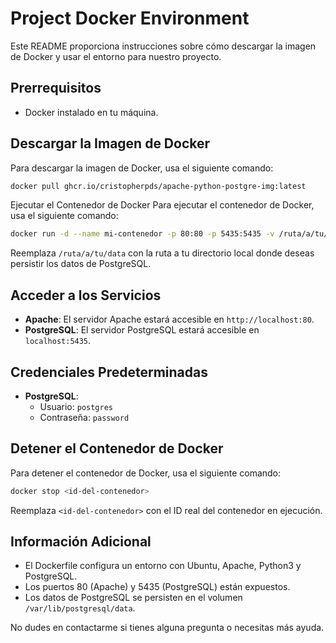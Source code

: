 # Project Docker Environment

Este README proporciona instrucciones sobre cómo descargar la imagen de Docker y usar el entorno para nuestro proyecto.

## Prerrequisitos

- Docker instalado en tu máquina.

## Descargar la Imagen de Docker

Para descargar la imagen de Docker, usa el siguiente comando:

```sh
docker pull ghcr.io/cristopherpds/apache-python-postgre-img:latest
```
Ejecutar el Contenedor de Docker
Para ejecutar el contenedor de Docker, usa el siguiente comando:

```sh
docker run -d --name mi-contenedor -p 80:80 -p 5435:5435 -v /ruta/a/tu/data:/var/lib/postgresql/data ghcr.io/cristopherpds/apache-python-postgre-img:latest
```


Reemplaza `/ruta/a/tu/data` con la ruta a tu directorio local donde deseas persistir los datos de PostgreSQL.

## Acceder a los Servicios

- **Apache**: El servidor Apache estará accesible en `http://localhost:80`.
- **PostgreSQL**: El servidor PostgreSQL estará accesible en `localhost:5435`.

## Credenciales Predeterminadas

- **PostgreSQL**:
  - Usuario: `postgres`
  - Contraseña: `password`

## Detener el Contenedor de Docker

Para detener el contenedor de Docker, usa el siguiente comando:

```sh
docker stop <id-del-contenedor>
```

Reemplaza `<id-del-contenedor>` con el ID real del contenedor en ejecución.

## Información Adicional

- El Dockerfile configura un entorno con Ubuntu, Apache, Python3 y PostgreSQL.
- Los puertos 80 (Apache) y 5435 (PostgreSQL) están expuestos.
- Los datos de PostgreSQL se persisten en el volumen `/var/lib/postgresql/data`.

No dudes en contactarme si tienes alguna pregunta o necesitas más ayuda.


